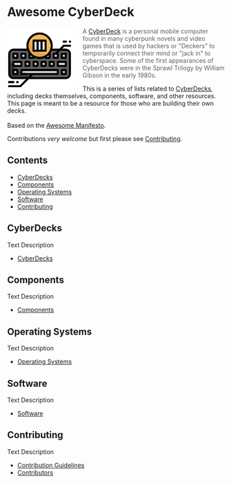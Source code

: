 <!-- ======================================== README.md Start ======================================== -->


<!-- ------------------------------ Intro Start ------------------------------ -->

# Awesome CyberDeck

<img src="img/icons/cyberdeck-icon-512px.png" alt="CyberDeck Logo" align="left" style="margin-right: 25px" height=150>

> A [CyberDeck](https://www.reddit.com/r/cyberdeck) is a personal mobile computer found in many cyberpunk novels and video games that is used by hackers or "Deckers" to temporarily connect their mind or "jack in" to cyberspace.  Some of the first appearances of CyberDecks were in the Sprawl Trilogy by William Gibson in the early 1980s.

This is a series of lists related to [CyberDecks](https://www.reddit.com/r/cyberdeck), including decks themselves, components, software, and other resources.  This page is meant to be a resource for those who are building their own decks.
<br>
<br>
Based on the [Awesome Manifesto](https://github.com/sindresorhus/awesome/blob/main/awesome.md).

Contributions *very welcome* but first please see [Contributing](#contributing).

<!-- ------------------------------ Intro End ------------------------------ -->


<!-- ------------------------------ Contents Start ------------------------------ -->

## Contents

- [CyberDecks](#cyberdecks)
- [Components](#components)
- [Operating Systems](#operating-systems)
- [Software](#software)
- [Contributing](#contributing)

<!-- ------------------------------ Contents End ------------------------------ -->


<!-- ------------------------------ CyberDecks Start ------------------------------ -->

## CyberDecks

Text Description

 - [CyberDecks](doc/cyberdecks.md)

<!-- ------------------------------ CyberDecks End ------------------------------ -->


<!-- ------------------------------ Components Start ------------------------------ -->

## Components

Text Description

 - [Components](doc/components.md)

<!-- ------------------------------ Components End ------------------------------ -->


<!-- ------------------------------ Operating Systems Start ------------------------------ -->

## Operating Systems

Text Description

 - [Operating Systems](doc/operating-systems.md)

<!-- ------------------------------ Operating Systems End ------------------------------ -->


<!-- ------------------------------ Software Start ------------------------------ -->

## Software

Text Description

 - [Software](doc/software.md)

<!-- ------------------------------ Software End ------------------------------ -->


<!-- ------------------------------ Contributing Start ------------------------------ -->

## Contributing

Text Description

 - [Contribution Guidelines](CONTRIBUTING.md)
 - [Contributors](CONTRIBUTORS.md)

<!-- ------------------------------ Contributing End ------------------------------ -->


<!-- ======================================== README.md Start ======================================== -->
